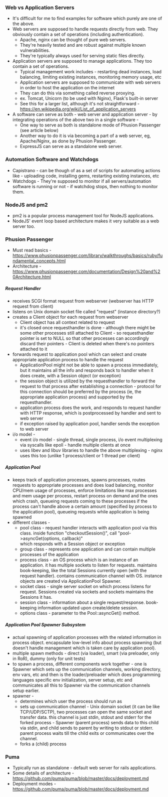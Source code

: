 ### Web vs Application Servers
  * It's difficult for me to find examples for software which purely are one of the above.
  * Web servers are supposed to handle requests directly from web. They obviously contain a set of operations (including authentication).
    - Apache, nginx can be thought of pure web servers.
    - They're heavily tested and are robust against multiple known vulnerabilities.
    - They're typically always used for serving static files directly.
  * Application servers are supposed to manage applications. They too contain a set of operations.
    - Typical management work includes - restarting dead instances, load balancing, limiting existing instances, monitoring memory usage, etc
    - Application servers are supposed to communicate with web servers in order to host the application on the internet
    - They can do this via something called reverse proxying.
    - ex. Tomcat, Unicorn (to be used with Nginx), Flask's built-in server
    - See this for a larger list, although it's not straightforward - https://en.wikipedia.org/wiki/List_of_application_servers
  * A software can serve as both - web server and application server - by integrating operations of the above two in a single software -
    - One way to serve as both is standalone mode of Phusion Passenger (see article below)
    - Another way to do it is via becoming a part of a web server, eg, Apache/Nginx, as done by Phusion Passenger.
    - ExpressJS can serve as a standalone web server.


### Automation Software and Watchdogs
  * Capistrano - can be though of as a set of scripts for automating actions like - uploading code, installing gems, restarting existing instances, etc
  * Watchdogs - They're supposed to monitor if all servers/automation software is running or not - if watchdog stops, then nothing to monitor them.

### NodeJS and pm2
  * pm2 is a popular process management tool for NodeJS applications.
  * NodeJS' event loop based architecture makes it very suitable as a web server too.


### Phusion Passenger
  * Must read basics - https://www.phusionpassenger.com/library/walkthroughs/basics/ruby/fundamental_concepts.html
  * Architecture - https://www.phusionpassenger.com/documentation/Design%20and%20Architecture.html

##### Request Handler
  * receives SCGI format request from webserver (webserver has HTTP request from client)
  * listens on Unix domain socket file called "request" (instance directory?)
  * creates a Client object for each request from webserver
    - Client object has all context related to request
    - it's closed once requesthandler is done - although there might be some other processes still attached to Client - so requesthandler pointer is set to NULL
      so that other processes can accordingly discard their pointers - Client is deleted when there's no pointers attached to it
  * forwards request to application pool which can select and create appropriate application process to handle the request
    - ApplicationPool might not be able to spawn a process immediately, but it maintains all the info and responds back to handler when it does create, with a 
      Session object (or exception)
    - the session object is utilized by the requesthandler to forward the request to that process after establishing a connection - protocol for this connection
      should be preferred by the process (ie, the appropriate application process) and supported by the requesthandler.
    - application process does the work, and responds to request handler with HTTP response, which is postprocessed by handler and sent to web server
    - if exception raised by application pool, handler sends the exception to web server
  * i/o model -
    - event i/o model - single thread, single process, i/o event multiplexing via syscalls like epoll - handle multiple clients at once
    - uses libev and libuv libraries to handle the above multiplexing - nginx uses this too (unlike 1 process/client or 1 thread per client)

##### Application Pool
  * keeps track of application processes, spawns processes, routes requests to appropriate processes and does load balancing, monitor CPU/mem usage of processes,
    enforce limitations like max processes and mem usage per process, restart process on demand and the ones which crash, queueing requests coming to these
    processes if the process can't handle above a certain amount (specified by process to the application pool), queueing requests while application is being spawned
  * different classes -
    - pool class - request handler interacts with application pool via this class. inside function "checkoutSession()", call "pool->asyncGet(options, callback)"      
      which responds with a Session object or exception
    - group class - represents one application and can contain multiple processes of the application
    - process class - an OS process which is an instance of an application. it has multiple sockets to listen for requests. maintains book-keeping, like the
      total Sessions currently open (with the request handler). contains communication channel with OS. instance objects are created via ApplicationPool Spawner.
    - socket class - single server socket on which process listens for request. Sessions created via sockets and sockets maintains the Sessions it has.
    - session class - information about a single request/response. book-keeping information updated upon create/delete session.
    - options class - parameter to the Pool::asyncGet() method.

##### Application Pool Spawner Subsystem
  * actual spawning of application processes with the related information in process object. encapsulate low-level info about process spawning (but doesn't handle
    management which is taken care by application pool).
  * multiple spawn methods - direct (via loader), smart (via preloader, only in RoR), dummy (only for unit tests)
  * to spawn a process, different components work together - one is Spawner which sets up the communication channels, working directory, env vars, etc and then
    is the loader/preloader which does programming languages specific env initialization, server setup, etc and communicates all this to Spawner via the 
    communication channels setup earlier.
  * spawner - 
    - determines which user the process should run as
    - sets up communication channel - Unix domain socket (it can be like TCP/UDP/SCTP), two processes can open the same socket and transfer data. this channel
      is just stdin, stdout and stderr for the forked process - Spawner (parent process) sends data to this child via stdin, and child sends to parent by writing
      to stdout or stderr. parent process waits till the child exits or communicates over the channel.
    - forks a (child) process


### Puma
  * Typically run as standalone - default web server for rails applications.
  * Some details of architecture - https://github.com/puma/puma/blob/master/docs/deployment.md
  * Deployment modes - https://github.com/puma/puma/blob/master/docs/deployment.md
